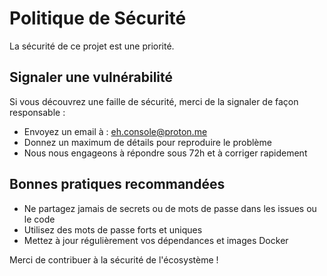 # Politique de Sécurité

La sécurité de ce projet est une priorité.

## Signaler une vulnérabilité

Si vous découvrez une faille de sécurité, merci de la signaler de façon responsable :
- Envoyez un email à : eh.console@proton.me
- Donnez un maximum de détails pour reproduire le problème
- Nous nous engageons à répondre sous 72h et à corriger rapidement

## Bonnes pratiques recommandées
- Ne partagez jamais de secrets ou de mots de passe dans les issues ou le code
- Utilisez des mots de passe forts et uniques
- Mettez à jour régulièrement vos dépendances et images Docker

Merci de contribuer à la sécurité de l'écosystème ! 